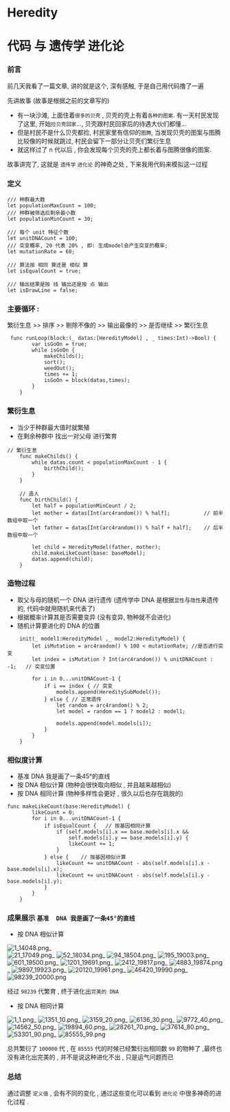 # Heredity
# 代码  与 遗传学 进化论

### 前言
  前几天我看了一篇文章, 讲的就是这个, 深有感触, 于是自己用代码撸了一遍 
  
先讲故事 (故事是根据之前的文章写的)

 * 有一块沙滩, 上面住着`很多的贝壳` , 贝壳的壳上有着`各种的图案`. 有一天村民发现了这里, 开始`捡贝壳回家`..., 贝壳跟村民回家后的待遇大伙们都懂...
* 但是村民不是什么贝壳都捡, 村民家里有信仰的`图腾`, 当发现贝壳的图案与图腾比较像的时候就跳过,  村民会留下一部分让贝壳们繁衍生息 
* 就这样过了 n 代以后 , 你会发现每个贝壳的壳上都长着与图腾很像的图案.

故事讲完了, 这就是 `遗传学` `进化论` 的神奇之处 , 下来我用代码来模拟这一过程 

### 定义

```
/// 种群最大数
let populationMaxCount = 100;
/// 种群被筛选后剩余最小数
let populationMinCount = 30;

/// 每个 unit 特征个数
let unitDNACount = 100;
/// 突变概率, 20 代表 20% , 即: 生成model会产生突变的概率;
let mutationRate = 60;

/// 算法按 相同 算还是 相似 算
let isEqualCount = true;

/// 输出结果是按 线 输出还是按 点 输出
let isDrawLine = false;
```
### 主要循环 : 
繁衍生息 >> 排序 >> 剔除不像的 >> 输出最像的 >> 是否继续 >> 繁衍生息
```
 func runLoop(block:(_ datas:[HeredityModel] , _ times:Int)->Bool) {
        var isGoOn = true;
        while isGoOn {
            makeChilds();
            sort();
            weedOut();
            times += 1;
            isGoOn = block(datas,times);
        }
    }
```
### 繁衍生息
* 当少于种群最大值时就繁殖
* 在剩余种群中 找出一对父母 进行繁育
```
// 繁衍生息
    func makeChilds() {
        while datas.count < populationMaxCount - 1 {
            birthChild();
        }
    }
    
    // 造人
    func birthChild() {
        let half = populationMinCount / 2;
        let mother = datas[Int(arc4random()) % half];           // 前半数组中取一个
        let father = datas[Int(arc4random()) % half + half];    // 后半数组中取一个
        
        let child = HeredityModel(father, mother);
        child.makeLikeCount(base: baseModel);
        datas.append(child);
    }
```
### 造物过程
* 取父与母的随机一个 DNA 进行遗传 (遗传学中 DNA 是根据`显性`与`隐性`来遗传的, 代码中就用随机来代表了)
* 根据概率计算其是否需要变异 (没有变异, 物种就不会进化)
* 随机计算要进化的 DNA 的位置

```
    init(_ model1:HeredityModel ,_ model2:HeredityModel) {
        let isMutation = arc4random() % 100 < mutationRate; //是否进行突变
        let index = isMutation ? Int(arc4random()) % unitDNACount : -1;   // 突变位置
        
        for i in 0...unitDNACount-1 {
            if i == index { // 突变
                models.append(HereditySubModel());
            } else { // 正常遗传
                let random = arc4random() % 2;
                let model = random == 1 ? model2 : model1;
                
                models.append(model.models[i]);
            }
        }
    }
```

### 相似度计算
* 基准  DNA 我是画了一条45°的直线
* 按 DNA 相似计算 (物种会很快取向相似 , 并且越来越相似)
* 按 DNA 相同计算 (物种多样性会更好 , 很久以后也存在跳脱的)
```
func makeLikeCount(base:HeredityModel) {
        likeCount = 0;
        for i in 0...unitDNACount-1 {
            if isEqualCount {   // 按基因相同计算
                if (self.models[i].x == base.models[i].x &&
                    self.models[i].y == base.models[i].y) {
                    likeCount += 1;
                }
            } else {    // 按基因相似计算
                likeCount += unitDNACount - abs(self.models[i].x - base.models[i].x);
                likeCount += unitDNACount - abs(self.models[i].y - base.models[i].y);
            }
        }
    }
```
### 成果展示 `基准  DNA 我是画了一条45°的直线`
* 按 DNA 相似计算
  
![1_14048.png](https://upload-images.jianshu.io/upload_images/2068935-7c110e3342826914.png?imageMogr2/auto-orient/strip%7CimageView2/2/w/1240)_   
![21_17049.png](https://upload-images.jianshu.io/upload_images/2068935-ca2345f5703d6594.png?imageMogr2/auto-orient/strip%7CimageView2/2/w/1240)_
![52_18034.png](https://upload-images.jianshu.io/upload_images/2068935-ed1e80cdc3d54796.png?imageMogr2/auto-orient/strip%7CimageView2/2/w/1240)_
![94_18504.png](https://upload-images.jianshu.io/upload_images/2068935-a139e9422a428a14.png?imageMogr2/auto-orient/strip%7CimageView2/2/w/1240)_
![195_19003.png](https://upload-images.jianshu.io/upload_images/2068935-456077b2c8aabb11.png?imageMogr2/auto-orient/strip%7CimageView2/2/w/1240)_
![601_19500.png](https://upload-images.jianshu.io/upload_images/2068935-cffe152141697fdf.png?imageMogr2/auto-orient/strip%7CimageView2/2/w/1240)_
![1201_19691.png](https://upload-images.jianshu.io/upload_images/2068935-7ec18d8e50f9cac6.png?imageMogr2/auto-orient/strip%7CimageView2/2/w/1240)_
![2412_19817.png](https://upload-images.jianshu.io/upload_images/2068935-2cf4645e88015e32.png?imageMogr2/auto-orient/strip%7CimageView2/2/w/1240)_
![4883_19874.png](https://upload-images.jianshu.io/upload_images/2068935-91f2f5a7cdb8d4f3.png?imageMogr2/auto-orient/strip%7CimageView2/2/w/1240)_
![9897_19923.png](https://upload-images.jianshu.io/upload_images/2068935-ff7f759ad833675f.png?imageMogr2/auto-orient/strip%7CimageView2/2/w/1240)_
![20120_19961.png](https://upload-images.jianshu.io/upload_images/2068935-0b6eb8118938cf48.png?imageMogr2/auto-orient/strip%7CimageView2/2/w/1240)_
![46420_19990.png](https://upload-images.jianshu.io/upload_images/2068935-2f57689fe37306e8.png?imageMogr2/auto-orient/strip%7CimageView2/2/w/1240)_
![98239_20000.png](https://upload-images.jianshu.io/upload_images/2068935-62fcda6615623111.png?imageMogr2/auto-orient/strip%7CimageView2/2/w/1240)

经过 `98239` 代繁育 , 终于进化出`完美的 DNA`

* 按 DNA 相同计算

![1_1.png](https://upload-images.jianshu.io/upload_images/2068935-d79d7836e641ede2.png?imageMogr2/auto-orient/strip%7CimageView2/2/w/1240)_
![1351_10.png](https://upload-images.jianshu.io/upload_images/2068935-4c00eca18f1f9766.png?imageMogr2/auto-orient/strip%7CimageView2/2/w/1240)_
![3159_20.png](https://upload-images.jianshu.io/upload_images/2068935-b3e9d8c581f5d7a5.png?imageMogr2/auto-orient/strip%7CimageView2/2/w/1240)_
![6136_30.png](https://upload-images.jianshu.io/upload_images/2068935-c5a573690aba8833.png?imageMogr2/auto-orient/strip%7CimageView2/2/w/1240)_
![9772_40.png](https://upload-images.jianshu.io/upload_images/2068935-57f3017c7ed6e211.png?imageMogr2/auto-orient/strip%7CimageView2/2/w/1240)_
![14562_50.png](https://upload-images.jianshu.io/upload_images/2068935-23cf206717ae8d05.png?imageMogr2/auto-orient/strip%7CimageView2/2/w/1240)_
![19894_60.png](https://upload-images.jianshu.io/upload_images/2068935-efe9af6890281c68.png?imageMogr2/auto-orient/strip%7CimageView2/2/w/1240)_
![28261_70.png](https://upload-images.jianshu.io/upload_images/2068935-1282a9b1b9d9f73e.png?imageMogr2/auto-orient/strip%7CimageView2/2/w/1240)_
![37614_80.png](https://upload-images.jianshu.io/upload_images/2068935-6847054a66a0d3f4.png?imageMogr2/auto-orient/strip%7CimageView2/2/w/1240)_
![53301_90.png](https://upload-images.jianshu.io/upload_images/2068935-b32267335de31ccc.png?imageMogr2/auto-orient/strip%7CimageView2/2/w/1240)_
![85555_99.png](https://upload-images.jianshu.io/upload_images/2068935-1a011db990a9b9fb.png?imageMogr2/auto-orient/strip%7CimageView2/2/w/1240)

总共繁衍了 `100000` 代 , 在 `85555` 代的时候已经繁衍出相同数 `99` 的物种了 ,最终也没有进化出完美的 , 并不是说这种进化不出 , 只是运气问题而已

### 总结
通过调整 `定义值` , 会有不同的变化 ,  通过这些变化可以看到 `进化论` 中很多神奇的进化过程 .
